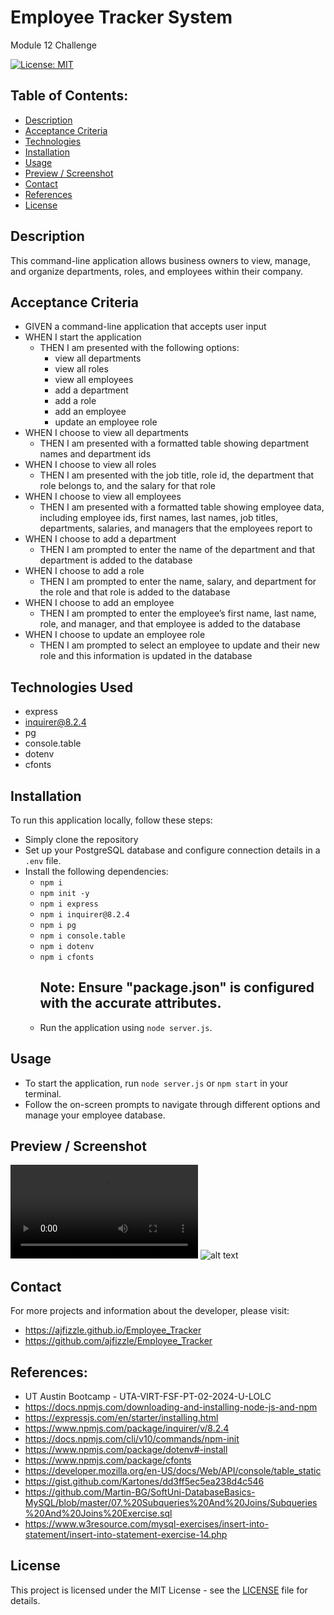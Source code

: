 # Employee Tracker System

Module 12 Challenge

[![License: MIT](https://img.shields.io/badge/License-MIT-yellow.svg)](https://opensource.org/licenses/MIT)

## Table of Contents:

- [Description](#Description)
- [Acceptance Criteria](#Acceptance-Criteria)
- [Technologies](#Technologies)
- [Installation](#Installation)
- [Usage](#Usage)
- [Preview / Screenshot](#Preview-Screenshot)
- [Contact](#Contact)
- [References](#References)
- [License](#License)

## Description

This command-line application allows business owners to view, manage, and organize departments, roles, and employees within their company.

## Acceptance Criteria

- GIVEN a command-line application that accepts user input
- WHEN I start the application
  - THEN I am presented with the following options:
    - view all departments
    - view all roles
    - view all employees
    - add a department
    - add a role
    - add an employee
    - update an employee role
- WHEN I choose to view all departments
  - THEN I am presented with a formatted table showing department names and department ids
- WHEN I choose to view all roles
  - THEN I am presented with the job title, role id, the department that role belongs to, and the salary for that role
- WHEN I choose to view all employees
  - THEN I am presented with a formatted table showing employee data, including employee ids, first names, last names, job titles, departments, salaries, and managers that the employees report to
- WHEN I choose to add a department
  - THEN I am prompted to enter the name of the department and that department is added to the database
- WHEN I choose to add a role
  - THEN I am prompted to enter the name, salary, and department for the role and that role is added to the database
- WHEN I choose to add an employee
  - THEN I am prompted to enter the employee’s first name, last name, role, and manager, and that employee is added to the database
- WHEN I choose to update an employee role
  - THEN I am prompted to select an employee to update and their new role and this information is updated in the database

## Technologies Used

- express
- inquirer@8.2.4
- pg
- console.table
- dotenv
- cfonts

## Installation

To run this application locally, follow these steps:

- Simply clone the repository
- Set up your PostgreSQL database and configure connection details in a `.env` file.
- Install the following dependencies:
  - `npm i`
  - `npm init -y`
  - `npm i express`
  - `npm i inquirer@8.2.4`
  - `npm i pg`
  - `npm i console.table`
  - `npm i dotenv`
  - `npm i cfonts`
    ## Note: Ensure "package.json" is configured with the accurate attributes.
  - Run the application using `node server.js`.

## Usage

- To start the application, run `node server.js` or `npm start` in your terminal.
- Follow the on-screen prompts to navigate through different options and manage your employee database.

## Preview / Screenshot

<video controls src="Employee-Tracker.mp4" title="Title"></video>
![alt text](<Employee Tracker.gif>)

## Contact

For more projects and information about the developer, please visit:

- https://ajfizzle.github.io/Employee_Tracker
- https://github.com/ajfizzle/Employee_Tracker

## References:

- UT Austin Bootcamp - UTA-VIRT-FSF-PT-02-2024-U-LOLC
- https://docs.npmjs.com/downloading-and-installing-node-js-and-npm
- https://expressjs.com/en/starter/installing.html
- https://www.npmjs.com/package/inquirer/v/8.2.4
- https://docs.npmjs.com/cli/v10/commands/npm-init
- https://www.npmjs.com/package/dotenv#-install
- https://www.npmjs.com/package/cfonts
- https://developer.mozilla.org/en-US/docs/Web/API/console/table_static
- https://gist.github.com/Kartones/dd3ff5ec5ea238d4c546
- https://github.com/Martin-BG/SoftUni-DatabaseBasics-MySQL/blob/master/07.%20Subqueries%20And%20Joins/Subqueries%20And%20Joins%20Exercise.sql
- https://www.w3resource.com/mysql-exercises/insert-into-statement/insert-into-statement-exercise-14.php

## License

This project is licensed under the MIT License - see the [LICENSE](LICENSE) file for details.
